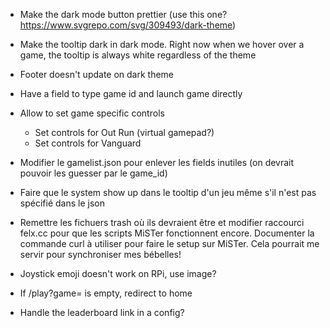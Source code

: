 - Make the dark mode button prettier (use this one?
  https://www.svgrepo.com/svg/309493/dark-theme)
- Make the tooltip dark in dark mode. Right now when we hover over a
  game, the tooltip is always white regardless of the theme
- Footer doesn't update on dark theme
- Have a field to type game id and launch game directly
- Allow to set game specific controls
  - Set controls for Out Run (virtual gamepad?)
  - Set controls for Vanguard 


- Modifier le gamelist.json pour enlever les fields inutiles (on devrait pouvoir les guesser par le game_id)
- Faire que le system show up dans le tooltip d'un jeu même s'il n'est pas spécifié dans le json

- Remettre les fichuers trash où ils devraient être et modifier raccourci felx.cc pour que les scripts MiSTer fonctionnent encore. Documenter la commande curl à utiliser pour faire le setup sur MiSTer. Cela pourrait me servir pour synchroniser mes bébelles!

- Joystick emoji doesn't work on RPi, use image?
- If /play?game= is empty, redirect to home

- Handle the leaderboard link in a config?
